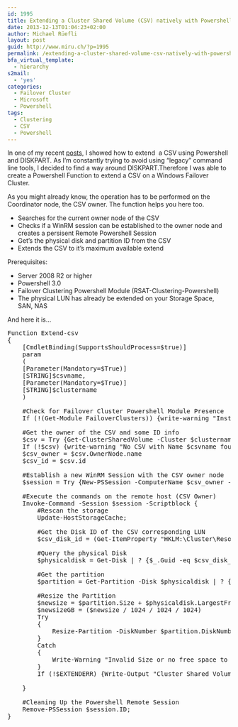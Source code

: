 ```yaml
---
id: 1995
title: Extending a Cluster Shared Volume (CSV) natively with Powershell
date: 2013-12-13T01:04:23+02:00
author: Michael Rüefli
layout: post
guid: http://www.miru.ch/?p=1995
permalink: /extending-a-cluster-shared-volume-csv-natively-with-powershell/
bfa_virtual_template:
  - hierarchy
s2mail:
  - 'yes'
categories:
  - Failover Cluster
  - Microsoft
  - Powershell
tags:
  - Clustering
  - CSV
  - Powershell
---
```

In one of my recent <a href="http://www.miru.ch/automating-online-extension-of-a-csv-using-powershell/" target="_blank">posts</a>, I showed how to extend  a CSV using Powershell and DISKPART. As I&#8217;m constantly trying to avoid using &#8220;legacy&#8221; command line tools, I decided to find a way around DISKPART.Therefore I was able to create a Powershell Function to extend a CSV on a Windows Failover Cluster.

As you might already know, the operation has to be performed on the Coordinator node, the CSV owner. The function helps you here too.

  * Searches for the current owner node of the CSV
  * Checks if a WinRM session can be established to the owner node and creates a persisent Remote Powershell Session
  * Get&#8217;s the physical disk and partition ID from the CSV
  * Extends the CSV to it&#8217;s maximum available extend

Prerequisites:

  * Server 2008 R2 or higher
  * Powershell 3.0
  * Failover Clustering Powershell Module (RSAT-Clustering-Powershell)
  * The physical LUN has already be extended on your Storage Space, SAN, NAS

And here it is&#8230;

<pre>Function Extend-csv
{
    [CmdletBinding(SupportsShouldProcess=$true)]
    param
    (
    [Parameter(Mandatory=$True)]
    [STRING]$csvname,
    [Parameter(Mandatory=$True)]
    [STRING]$clustername    
    )

    #Check for Failover Cluster Powershell Module Presence
    If (!(Get-Module FailoverClusters)) {write-warning "Install Failover Clustering Powershell Module first!";break}

    #Get the owner of the CSV and some ID info
    $csv = Try {Get-ClusterSharedVolume -Cluster $clustername  -ErrorAction STOP | ? {$_.Name -eq "$csvname"} } Catch {}
    If (!$csv) {write-warning "No CSV with Name $csvname found on Cluster $clustername";break}
    $csv_owner = $csv.OwnerNode.name
    $csv_id = $csv.id

    #Establish a new WinRM Session with the CSV owner node
    $session = Try {New-PSSession -ComputerName $csv_owner -ErrorAction STOP} Catch {Write-Warning "Error while trying to establish a WinRM Session to Host: $csv_owner";break}

    #Execute the commands on the remote host (CSV Owner)
    Invoke-Command -Session $session -Scriptblock {
        #Rescan the storage
        Update-HostStorageCache;

        #Get the Disk ID of the CSV corresponding LUN
        $csv_disk_id = (Get-ItemProperty "HKLM:\Cluster\Resources\$USING:csv_id\Parameters").DiskIdGuid;

        #Query the physical Disk
        $physicaldisk = Get-Disk | ? {$_.Guid -eq $csv_disk_id};

        #Get the partition
        $partition = Get-Partition -Disk $physicaldisk | ? {$_.Type -ne 'Reserved'}

        #Resize the Partition
        $newsize = $partition.Size + $physicaldisk.LargestFreeExtent
        $newsizeGB = ($newsize / 1024 / 1024 / 1024)
        Try
        {
            Resize-Partition -DiskNumber $partition.DiskNumber -PartitionNumber $partition.PartitionNumber -Size $newsize -ErrorAction STOP -ErrorVariable EXTENDERR;
        }
        Catch
        {
            Write-Warning "Invalid Size or no free space to extend the volume";
        }
        If (!$EXTENDERR) {Write-Output "Cluster Shared Volume: $csvname on Cluster: $clustername has been successfully extended to $newsizeGB GB"}

    }

    #Cleaning Up the Powershell Remote Session
    Remove-PSSession $session.ID;
}</pre>